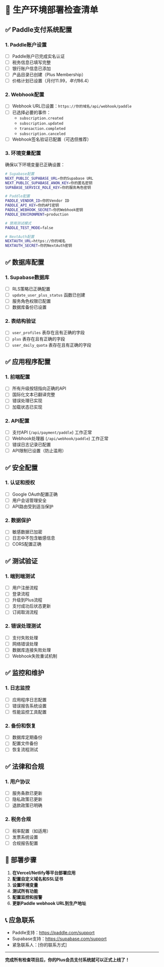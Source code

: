 # 🚀 生产环境部署检查清单

## ✅ Paddle支付系统配置

### 1. Paddle账户设置
- [ ] Paddle账户已完成实名认证
- [ ] 税务信息已填写完整
- [ ] 银行账户信息已添加
- [ ] 产品目录已创建（Plus Membership）
- [ ] 价格计划已设置（月付$11.99，年付$86.4）

### 2. Webhook配置
- [ ] Webhook URL已设置：`https://你的域名/api/webhook/paddle`
- [ ] 已选择必要的事件：
  - `subscription.created`
  - `subscription.updated`
  - `transaction.completed`
  - `subscription.canceled`
- [ ] Webhook签名验证已配置（可选但推荐）

### 3. 环境变量配置
确保以下环境变量已正确设置：

```bash
# Supabase配置
NEXT_PUBLIC_SUPABASE_URL=你的Supabase URL
NEXT_PUBLIC_SUPABASE_ANON_KEY=你的匿名密钥
SUPABASE_SERVICE_ROLE_KEY=你的服务角色密钥

# Paddle配置
PADDLE_VENDOR_ID=你的Vendor ID
PADDLE_API_KEY=你的API密钥
PADDLE_WEBHOOK_SECRET=你的Webhook密钥
PADDLE_ENVIRONMENT=production

# 禁用测试模式
PADDLE_TEST_MODE=false

# NextAuth配置
NEXTAUTH_URL=https://你的域名
NEXTAUTH_SECRET=你的NextAuth密钥
```

## ✅ 数据库配置

### 1. Supabase数据库
- [ ] RLS策略已正确配置
- [ ] `update_user_plus_status` 函数已创建
- [ ] 服务角色权限已配置
- [ ] 数据库备份已设置

### 2. 表结构验证
- [ ] `user_profiles` 表存在且有正确的字段
- [ ] `plus` 表存在且有正确的字段
- [ ] `user_daily_quota` 表存在且有正确的字段

## ✅ 应用程序配置

### 1. 前端配置
- [ ] 所有升级按钮指向正确的API
- [ ] 国际化文本已翻译完整
- [ ] 错误处理已实现
- [ ] 加载状态已实现

### 2. API配置
- [ ] 支付API (`/api/payment/paddle`) 工作正常
- [ ] Webhook处理器 (`/api/webhook/paddle`) 工作正常
- [ ] 错误日志记录已配置
- [ ] API限制已设置（防止滥用）

## ✅ 安全配置

### 1. 认证和授权
- [ ] Google OAuth配置正确
- [ ] 用户会话管理安全
- [ ] API路由受到适当保护

### 2. 数据保护
- [ ] 敏感数据已加密
- [ ] 日志中不包含敏感信息
- [ ] CORS配置正确

## ✅ 测试验证

### 1. 端到端测试
- [ ] 用户注册流程
- [ ] 登录流程
- [ ] 升级到Plus流程
- [ ] 支付成功后状态更新
- [ ] 订阅取消流程

### 2. 错误处理测试
- [ ] 支付失败处理
- [ ] 网络错误处理
- [ ] 数据库连接失败处理
- [ ] Webhook失败重试机制

## ✅ 监控和维护

### 1. 日志监控
- [ ] 应用程序日志配置
- [ ] 错误报告系统设置
- [ ] 性能监控工具配置

### 2. 备份和恢复
- [ ] 数据库定期备份
- [ ] 配置文件备份
- [ ] 恢复流程测试

## ✅ 法律和合规

### 1. 用户协议
- [ ] 服务条款已更新
- [ ] 隐私政策已更新
- [ ] 退款政策已明确

### 2. 税务合规
- [ ] 税率配置（如适用）
- [ ] 发票系统设置
- [ ] 合规报告配置

## 🎯 部署步骤

1. **在Vercel/Netlify等平台部署应用**
2. **配置自定义域名和SSL证书**
3. **设置环境变量**
4. **测试所有功能**
5. **配置监控和报警**
6. **更新Paddle webhook URL到生产地址**

## 📞 应急联系

- Paddle支持：https://paddle.com/support
- Supabase支持：https://supabase.com/support
- 紧急联系人：[你的联系方式]

---

**完成所有检查项目后，你的Plus会员支付系统就可以正式上线了！**
